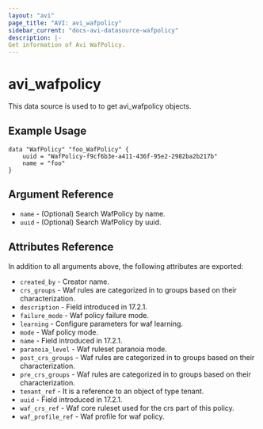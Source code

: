 ```yaml
---
layout: "avi"
page_title: "AVI: avi_wafpolicy"
sidebar_current: "docs-avi-datasource-wafpolicy"
description: |-
Get information of Avi WafPolicy.
---
```


# avi_wafpolicy

This data source is used to to get avi_wafpolicy objects.

## Example Usage

```hcl
data "WafPolicy" "foo_WafPolicy" {
    uuid = "WafPolicy-f9cf6b3e-a411-436f-95e2-2982ba2b217b"
    name = "foo"
}
```

## Argument Reference

* `name` - (Optional) Search WafPolicy by name.
* `uuid` - (Optional) Search WafPolicy by uuid.

## Attributes Reference

In addition to all arguments above, the following attributes are exported:

* `created_by` - Creator name.
* `crs_groups` - Waf rules are categorized in to groups based on their characterization.
* `description` - Field introduced in 17.2.1.
* `failure_mode` - Waf policy failure mode.
* `learning` - Configure parameters for waf learning.
* `mode` - Waf policy mode.
* `name` - Field introduced in 17.2.1.
* `paranoia_level` - Waf ruleset paranoia  mode.
* `post_crs_groups` - Waf rules are categorized in to groups based on their characterization.
* `pre_crs_groups` - Waf rules are categorized in to groups based on their characterization.
* `tenant_ref` - It is a reference to an object of type tenant.
* `uuid` - Field introduced in 17.2.1.
* `waf_crs_ref` - Waf core ruleset used for the crs part of this policy.
* `waf_profile_ref` - Waf profile for waf policy.

